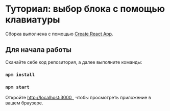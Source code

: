 # Туториал: выбор блока с помощью клавиатуры

Сборка выполнена с помощью [Create React App](https://github.com/facebook/create-react-app).

## Для начала работы

Скачайте себе код репозитория, а далее выполните команды:

### `npm install`
### `npm start`

Откройте [http://localhost:3000 ](http://localhost:3000 ), чтобы просмотреть приложение в вашем браузере.